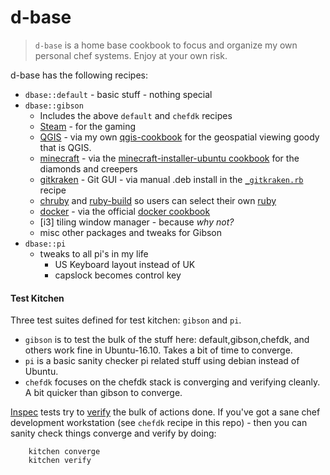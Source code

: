 # d-base

> `d-base` is a home base cookbook to focus and organize my own personal chef systems. Enjoy at your own risk.

d-base has the following recipes:

* `dbase::default` - basic stuff - nothing special
* `dbase::gibson`
  * Includes the above `default` and `chefdk` recipes
  * [Steam](http://store.steampowered.com/) - for the gaming
  * [QGIS](http://qgis.org) - via my own [qgis-cookbook](https://github.com/dayne/qgis-cookbook) for the geospatial viewing goody that is QGIS.
  * [minecraft](http://minecraft.net) - via the [minecraft-installer-ubuntu cookbook](https://supermarket.chef.io/cookbooks/minecraft-installer-ubuntu) for the diamonds and creepers
  * [gitkraken](https://www.gitkraken.com/) - Git GUI - via manual .deb install in the [`_gitkraken.rb`](/dayne/d-base/blob/master/recipes/_gitkraken.rb) recipe
  * [chruby](https://github.com/postmodern/chruby/) and [ruby-build](https://github.com/rbenv/ruby-build) so users can select their own [ruby](http://ruby-lang.org/)
  * [docker](https://www.docker.com/) - via the official [docker cookbook](https://supermarket.chef.io/cookbooks/docker)
  * [i3] tiling window manager - because _why not?_
  * misc other packages and tweaks for Gibson
* `dbase::pi`
  * tweaks to all pi's in my life
    * US Keyboard layout instead of UK
    * capslock becomes control key

#### Test Kitchen

Three test suites defined for test kitchen: `gibson` and `pi`.
* `gibson` is to test the bulk of the stuff here: default,gibson,chefdk, and others work fine in Ubuntu-16.10.  Takes a bit of time to converge.
* `pi` is a basic sanity checker pi related stuff using debian instead of Ubuntu.
* `chefdk` focuses on the chefdk stack is converging and verifying cleanly. A bit quicker than gibson to converge.

[Inspec](http://inspec.io) tests try to [verify](https://github.com/dayne/d-base/tree/master/test/integration) the bulk of actions done. If you've got a sane chef development workstation (see `chefdk` recipe in this repo) - then you can sanity check things converge and verify by doing:

```
    kitchen converge
    kitchen verify
```
